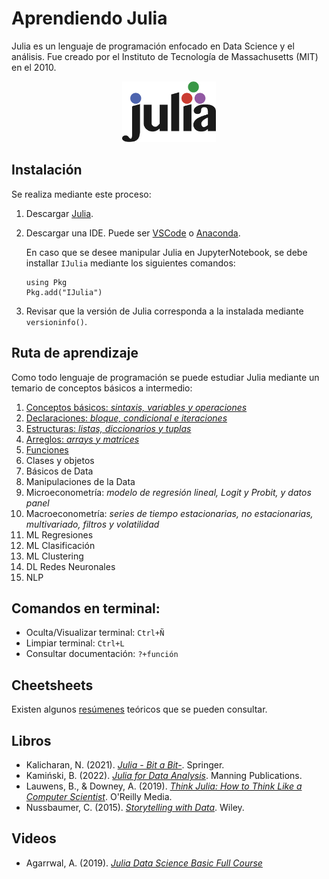 # Aprendiendo Julia
Julia es un lenguaje de programación enfocado en Data Science y el análisis.
Fue creado por el Instituto de Tecnología de Massachusetts (MIT) en el 2010.

<p align="center">
  <img src="figures/julia_logo.png" width="150">
</p>

## Instalación
Se realiza mediante este proceso:
1. Descargar [Julia](https://julialang.org/).
2. Descargar una IDE. Puede ser [VSCode](https://code.visualstudio.com/) o [Anaconda](https://www.anaconda.com/products/distribution).

   En caso que se desee manipular Julia en JupyterNotebook, se debe installar `IJulia` mediante los siguientes comandos:
   ```
   using Pkg
   Pkg.add("IJulia")
   ```
4. Revisar que la versión de Julia corresponda a la instalada mediante `versioninfo()`.

## Ruta de aprendizaje
Como todo lenguaje de programación se puede estudiar Julia mediante un temario de conceptos básicos a intermedio:
1. [Conceptos básicos: _sintaxis, variables y operaciones_](https://github.com/mauricioalvaradoo/julia/blob/main/01%20Basicos.jl)
2. [Declaraciones: _bloque, condicional e iteraciones_](https://github.com/mauricioalvaradoo/julia/blob/main/02%20Declaraciones.jl)
3. [Estructuras: _listas, diccionarios y tuplas_](https://github.com/mauricioalvaradoo/julia/blob/main/03%20Estructuras.jl)
4. [Arreglos: _arrays y matrices_](https://github.com/mauricioalvaradoo/julia/blob/main/04%20Arreglos.jl)
5. [Funciones](https://github.com/mauricioalvaradoo/julia/blob/main/05%20Funciones.jl)
6. Clases y objetos
7. Básicos de Data
8. Manipulaciones de la Data
9. Microeconometría: _modelo de regresión lineal, Logit y Probit, y datos panel_ 
10. Macroeconometría: _series de tiempo estacionarias, no estacionarias, multivariado, filtros y volatilidad_
11. ML Regresiones
12. ML Clasificación
13. ML Clustering
14. DL Redes Neuronales
15. NLP

## Comandos en terminal:
* Oculta/Visualizar terminal: `Ctrl+Ñ`
* Limpiar terminal: `Ctrl+L`
* Consultar documentación: `?+función`

## Cheetsheets
Existen algunos [resúmenes](https://github.com/mauricioalvaradoo/julia/tree/main/cheetsheets) teóricos que se pueden consultar.

## Libros 
* Kalicharan, N. (2021). [_Julia - Bit a Bit-_](https://link.springer.com/book/10.1007/978-3-030-73936-2). Springer.
* Kamiński, B. (2022). [_Julia for Data Analysis_](https://www.manning.com/books/julia-for-data-analysis). Manning Publications.
* Lauwens, B., & Downey, A. (2019). [_Think Julia: How to Think Like a Computer Scientist_](https://www.oreilly.com/library/view/think-julia/9781492045021/). O'Reilly Media.
* Nussbaumer, C. (2015). [_Storytelling with Data_](https://www.wiley.com/en-us/Storytelling+with+Data%3A+A+Data+Visualization+Guide+for+Business+Professionals-p-9781119002253). Wiley.

## Videos
* Agarrwal, A. (2019). [_Julia Data Science Basic Full Course_](https://www.youtube.com/watch?v=lwj-1mclq0U)
